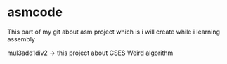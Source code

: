 # asmcode

This part of my git about asm project which is i will create while i learning assembly

mul3add1div2 -> this project about CSES Weird algorithm
